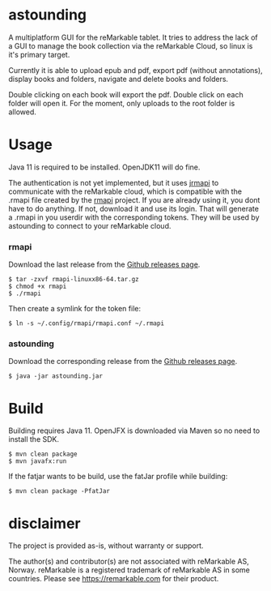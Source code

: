 # astounding
A multiplatform GUI for the reMarkable tablet. It tries to address the lack of a GUI to manage the book collection via the reMarkable Cloud, so linux is it's primary target.

Currently it is able to upload epub and pdf, export pdf (without annotations), display books and folders, navigate and delete books and folders.

Double clicking on each book will export the pdf. Double click on each folder will open it. For the moment, only uploads to the root folder is allowed.

# Usage
Java 11 is required to be installed. OpenJDK11 will do fine.

The authentication is not yet implemented, but it uses [jrmapi](https://github.com/jlarriba/jrmapi) to communicate with the reMarkable cloud, which is compatible with the .rmapi file created by the [rmapi](https://github.com/juruen/rmapi) project. If you are already using it, you dont have to do anything. If not, download it and use its login. That will generate a .rmapi in you userdir with the corresponding tokens. They will be used by astounding to connect to your reMarkable cloud.

### rmapi
Download the last release from the [Github releases page](https://github.com/juruen/rmapi/releases).
```
$ tar -zxvf rmapi-linuxx86-64.tar.gz
$ chmod +x rmapi
$ ./rmapi
```
Then create a symlink for the token file:
```
$ ln -s ~/.config/rmapi/rmapi.conf ~/.rmapi   
```

### astounding
Download the corresponding release from the [Github releases page](https://github.com/jlarriba/astounding/releases).
```
$ java -jar astounding.jar
```

# Build
Building requires Java 11. OpenJFX is downloaded via Maven so no need to install the SDK.

 ```
 $ mvn clean package
 $ mvn javafx:run
 ```

If the fatjar wants to be build, use the fatJar profile while building:

```
$ mvn clean package -PfatJar
```

# disclaimer
The project is provided as-is, without warranty or support.

The author(s) and contributor(s) are not associated with reMarkable AS, Norway. reMarkable is a registered trademark of reMarkable AS in some countries. Please see https://remarkable.com for their product.



